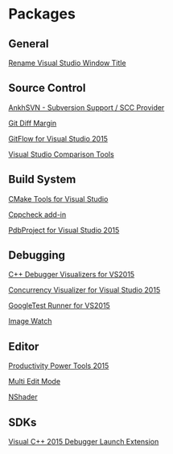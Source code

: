 # Packages

General
-------

[Rename Visual Studio Window Title](https://marketplace.visualstudio.com/items?itemName=mayerwin.RenameVisualStudioWindowTitle)

Source Control
--------------

[AnkhSVN - Subversion Support / SCC Provider](https://marketplace.visualstudio.com/items?itemName=vs-publisher-303797.AnkhSVN-SubversionSupportSCCProvider)

[Git Diff Margin](https://marketplace.visualstudio.com/items?itemName=LaurentKempe.GitDiffMargin)

[GitFlow for Visual Studio 2015](https://marketplace.visualstudio.com/items?itemName=vs-publisher-57624.GitFlowforVisualStudio2015)

[Visual Studio Comparison Tools](https://marketplace.visualstudio.com/items?itemName=MikkoHalttunen.VisualStudioComparisonTools)

Build System
------------

[CMake Tools for Visual Studio](https://marketplace.visualstudio.com/items?itemName=DGolub.CMakeToolsforVisualStudio-10956)

[Cppcheck add-in](https://marketplace.visualstudio.com/items?itemName=Alexium.Cppcheckadd-in)

[PdbProject for Visual Studio 2015](https://marketplace.visualstudio.com/items?itemName=VisualCPPTeam.PdbProjectforVisualStudio2015)

Debugging
---------

[C++ Debugger Visualizers for VS2015](https://marketplace.visualstudio.com/items?itemName=ArkadyShapkin.CDebuggerVisualizersforVS2015)

[Concurrency Visualizer for Visual Studio 2015](https://marketplace.visualstudio.com/items?itemName=VisualStudioProductTeam.ConcurrencyVisualizerforVisualStudio2015)

[GoogleTest Runner for VS2015](https://marketplace.visualstudio.com/items?itemName=vkantchev.GoogleTestRunnerforVisualStudio2015)

[Image Watch](https://marketplace.visualstudio.com/items?itemName=WolfKienzle.ImageWatch)

Editor
------

[Productivity Power Tools 2015](https://marketplace.visualstudio.com/items?itemName=VisualStudioProductTeam.ProductivityPowerTools2015)

[Multi Edit Mode](https://marketplace.visualstudio.com/items?itemName=MadsKristensen.MultiEditMode)

[NShader](https://github.com/samizzo/nshader)

SDKs
----

[Visual C++ 2015 Debugger Launch Extension](https://marketplace.visualstudio.com/items?itemName=AndrewLArnott.VisualC2015DebuggerLaunchExtension)

